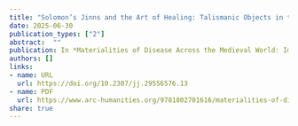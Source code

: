 ```yaml
---
title: "Solomon’s Jinns and the Art of Healing: Talismanic Objects in the Therapeutic Landscapes of Medieval Anatolia"
date: 2025-06-30
publication_types: ["2"]
abstract:  ""
publication: In *Materialities of Disease Across the Medieval World: Images, Objects, and Remains*, edited by Lori Jones, p.177-201. Leeds: Arc Humanities Press
authors: []
links:
- name: URL
  url: https://doi.org/10.2307/jj.29556576.13
- name: PDF
  url: https://www.arc-humanities.org/9781802701616/materialities-of-disease-across-the-medieval-world/
share: true
---
```


